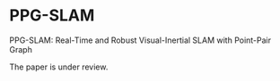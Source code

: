 # PPG-SLAM
PPG-SLAM: Real-Time and Robust Visual-Inertial SLAM with Point-Pair Graph


The paper is under review.